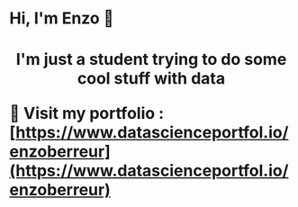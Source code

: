 <!--
**enzoberreur/enzoberreur** is a ✨ _special_ ✨ repository because its `README.md` (this file) appears on your GitHub profile.

Here are some ideas to get you started:

- 🔭 I’m currently working on ...
- 🌱 I’m currently learning ...
- 👯 I’m looking to collaborate on ...
- 🤔 I’m looking for help with ...
- 💬 Ask me about ...
- 📫 How to reach me: ...
- 😄 Pronouns: ...
- ⚡ Fun fact: ...
-->
<h1> Hi, I'm Enzo 👋 <h1>

<p style="text-align:center"> I'm just a student trying to do some cool stuff with data </p>

💬 Visit my portfolio : [https://www.datascienceportfol.io/enzoberreur](https://www.datascienceportfol.io/enzoberreur)


